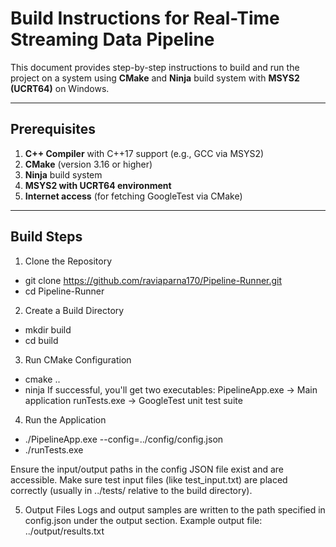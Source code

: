 # Build Instructions for Real-Time Streaming Data Pipeline

This document provides step-by-step instructions to build and run the project on a system using **CMake** and **Ninja** build system with **MSYS2 (UCRT64)** on Windows.

---

## Prerequisites

1. **C++ Compiler** with C++17 support (e.g., GCC via MSYS2)
2. **CMake** (version 3.16 or higher)
3. **Ninja** build system
4. **MSYS2 with UCRT64 environment**
5. **Internet access** (for fetching GoogleTest via CMake)

---

## Build Steps

1. Clone the Repository
- git clone https://github.com/raviaparna170/Pipeline-Runner.git
- cd Pipeline-Runner
2. Create a Build Directory
- mkdir build
- cd build

3. Run CMake Configuration
- cmake ..
- ninja
If successful, you'll get two executables:
PipelineApp.exe → Main application
runTests.exe → GoogleTest unit test suite

4. Run the Application
- ./PipelineApp.exe --config=../config/config.json
- ./runTests.exe

Ensure the input/output paths in the config JSON file exist and are accessible.
Make sure test input files (like test_input.txt) are placed correctly (usually in ../tests/ relative to the build directory).

5. Output Files
Logs and output samples are written to the path specified in config.json under the output section.
Example output file: ../output/results.txt

